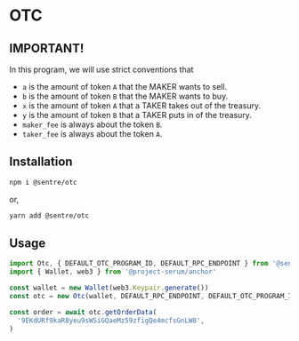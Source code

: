 # OTC

## IMPORTANT!

In this program, we will use strict conventions that

- `a` is the amount of token `A` that the MAKER wants to sell.
- `b` is the amount of token `B` that the MAKER wants to buy.
- `x` is the amount of token `A` that a TAKER takes out of the treasury.
- `y` is the amount of token `B` that a TAKER puts in of the treasury.
- `maker_fee` is always about the token `B`.
- `taker_fee` is always about the token `A`.

## Installation

```bash
npm i @sentre/otc
```

or,

```bash
yarn add @sentre/otc
```

## Usage

```js
import Otc, { DEFAULT_OTC_PROGRAM_ID, DEFAULT_RPC_ENDPOINT } from '@sentre/otc'
import { Wallet, web3 } from '@project-serum/anchor'

const wallet = new Wallet(web3.Keypair.generate())
const otc = new Otc(wallet, DEFAULT_RPC_ENDPOINT, DEFAULT_OTC_PROGRAM_ID)

const order = await otc.getOrderData(
  '9EKdURf9kaR8yeu9sWSiGQaeMz59zfigQe4mcfsGnLW8',
)
```
